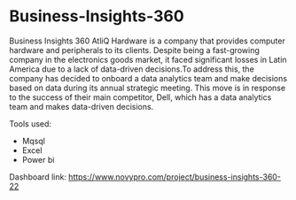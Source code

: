 # Business-Insights-360
Business Insights 360
AtliQ Hardware is a company that provides computer hardware and peripherals to its clients. Despite being a fast-growing company in the electronics goods market, 
it faced significant losses in Latin America due to a lack of data-driven decisions.To address this, the company has decided to onboard a data analytics team
and make decisions based on data during its annual strategic meeting. This move is in response to the success of their main competitor, Dell,
which has a data analytics team and makes data-driven decisions.

Tools used:
* Mqsql
* Excel
* Power bi

Dashboard link: https://www.novypro.com/project/business-insights-360-22

